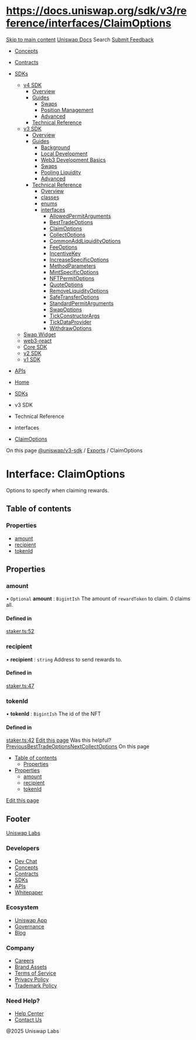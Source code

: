 # https://docs.uniswap.org/sdk/v3/reference/interfaces/ClaimOptions

[Skip to main content](https://docs.uniswap.org/sdk/v3/reference/interfaces/ClaimOptions#__docusaurus_skipToContent_fallback)
[Uniswap Docs](https://docs.uniswap.org/)
Search
[Submit Feedback](https://docs.google.com/forms/d/e/1FAIpQLSdjSkZam8KiatL9XACRVxCHjDJjaPGbls77PCXDKFn4JwykXg/viewform)
  * [Concepts](https://docs.uniswap.org/concepts/overview)
  * [Contracts](https://docs.uniswap.org/contracts/v4/overview)
  * [SDKs](https://docs.uniswap.org/sdk/v4/overview)
    * [v4 SDK](https://docs.uniswap.org/sdk/v4/overview)
      * [Overview](https://docs.uniswap.org/sdk/v4/overview)
      * [Guides](https://docs.uniswap.org/sdk/v4/guides/swaps/quoting)
        * [Swaps](https://docs.uniswap.org/sdk/v4/guides/swaps/quoting)
        * [Position Management](https://docs.uniswap.org/sdk/v4/guides/liquidity/position-minting)
        * [Advanced](https://docs.uniswap.org/sdk/v4/guides/advanced/pool-data)
      * [Technical Reference](https://docs.uniswap.org/sdk/v4/reference/overview)
    * [v3 SDK](https://docs.uniswap.org/sdk/v3/overview)
      * [Overview](https://docs.uniswap.org/sdk/v3/overview)
      * [Guides](https://docs.uniswap.org/sdk/v3/guides/background)
        * [Background](https://docs.uniswap.org/sdk/v3/guides/background)
        * [Local Development](https://docs.uniswap.org/sdk/v3/guides/local-development)
        * [Web3 Development Basics](https://docs.uniswap.org/sdk/v3/guides/web3-development-basics)
        * [Swaps](https://docs.uniswap.org/sdk/v3/guides/swaps/quoting)
        * [Pooling Liquidity](https://docs.uniswap.org/sdk/v3/guides/liquidity/position-data)
        * [Advanced](https://docs.uniswap.org/sdk/v3/guides/advanced/introduction)
      * [Technical Reference](https://docs.uniswap.org/sdk/v3/reference/overview)
        * [Overview](https://docs.uniswap.org/sdk/v3/reference/overview)
        * [classes](https://docs.uniswap.org/sdk/v3/reference/classes/FullMath)
        * [enums](https://docs.uniswap.org/sdk/v3/reference/enums/FeeAmount)
        * [interfaces](https://docs.uniswap.org/sdk/v3/reference/interfaces/AllowedPermitArguments)
          * [AllowedPermitArguments](https://docs.uniswap.org/sdk/v3/reference/interfaces/AllowedPermitArguments)
          * [BestTradeOptions](https://docs.uniswap.org/sdk/v3/reference/interfaces/BestTradeOptions)
          * [ClaimOptions](https://docs.uniswap.org/sdk/v3/reference/interfaces/ClaimOptions)
          * [CollectOptions](https://docs.uniswap.org/sdk/v3/reference/interfaces/CollectOptions)
          * [CommonAddLiquidityOptions](https://docs.uniswap.org/sdk/v3/reference/interfaces/CommonAddLiquidityOptions)
          * [FeeOptions](https://docs.uniswap.org/sdk/v3/reference/interfaces/FeeOptions)
          * [IncentiveKey](https://docs.uniswap.org/sdk/v3/reference/interfaces/IncentiveKey)
          * [IncreaseSpecificOptions](https://docs.uniswap.org/sdk/v3/reference/interfaces/IncreaseSpecificOptions)
          * [MethodParameters](https://docs.uniswap.org/sdk/v3/reference/interfaces/MethodParameters)
          * [MintSpecificOptions](https://docs.uniswap.org/sdk/v3/reference/interfaces/MintSpecificOptions)
          * [NFTPermitOptions](https://docs.uniswap.org/sdk/v3/reference/interfaces/NFTPermitOptions)
          * [QuoteOptions](https://docs.uniswap.org/sdk/v3/reference/interfaces/QuoteOptions)
          * [RemoveLiquidityOptions](https://docs.uniswap.org/sdk/v3/reference/interfaces/RemoveLiquidityOptions)
          * [SafeTransferOptions](https://docs.uniswap.org/sdk/v3/reference/interfaces/SafeTransferOptions)
          * [StandardPermitArguments](https://docs.uniswap.org/sdk/v3/reference/interfaces/StandardPermitArguments)
          * [SwapOptions](https://docs.uniswap.org/sdk/v3/reference/interfaces/SwapOptions)
          * [TickConstructorArgs](https://docs.uniswap.org/sdk/v3/reference/interfaces/TickConstructorArgs)
          * [TickDataProvider](https://docs.uniswap.org/sdk/v3/reference/interfaces/TickDataProvider)
          * [WithdrawOptions](https://docs.uniswap.org/sdk/v3/reference/interfaces/WithdrawOptions)
    * [Swap Widget](https://docs.uniswap.org/sdk/swap-widget/overview)
    * [web3-react](https://docs.uniswap.org/sdk/web3-react/overview)
    * [Core SDK](https://docs.uniswap.org/sdk/core/overview)
    * [v2 SDK](https://docs.uniswap.org/sdk/v2/overview)
    * [v1 SDK](https://docs.uniswap.org/sdk/v1/overview)
  * [APIs](https://docs.uniswap.org/api/subgraph/overview)


  * [Home](https://docs.uniswap.org/)
  * [SDKs](https://docs.uniswap.org/sdk/v4/overview)
  * v3 SDK
  * Technical Reference
  * interfaces
  * [ClaimOptions](https://docs.uniswap.org/sdk/v3/reference/interfaces/ClaimOptions)


On this page
[@uniswap/v3-sdk](https://docs.uniswap.org/sdk/v3/reference/README.md) / [Exports](https://docs.uniswap.org/sdk/v3/reference/modules.md) / ClaimOptions
# Interface: ClaimOptions
Options to specify when claiming rewards.
## Table of contents[​](https://docs.uniswap.org/sdk/v3/reference/interfaces/ClaimOptions#table-of-contents "Direct link to Table of contents")
### Properties[​](https://docs.uniswap.org/sdk/v3/reference/interfaces/ClaimOptions#properties "Direct link to Properties")
  * [amount](https://docs.uniswap.org/sdk/v3/reference/interfaces/ClaimOptions#amount)
  * [recipient](https://docs.uniswap.org/sdk/v3/reference/interfaces/ClaimOptions#recipient)
  * [tokenId](https://docs.uniswap.org/sdk/v3/reference/interfaces/ClaimOptions#tokenid)


## Properties[​](https://docs.uniswap.org/sdk/v3/reference/interfaces/ClaimOptions#properties-1 "Direct link to Properties")
### amount[​](https://docs.uniswap.org/sdk/v3/reference/interfaces/ClaimOptions#amount "Direct link to amount")
• `Optional` **amount** : `BigintIsh`
The amount of `rewardToken` to claim. 0 claims all.
#### Defined in[​](https://docs.uniswap.org/sdk/v3/reference/interfaces/ClaimOptions#defined-in "Direct link to Defined in")
[staker.ts:52](https://github.com/Uniswap/v3-sdk/blob/08a7c05/src/staker.ts#L52)
### recipient[​](https://docs.uniswap.org/sdk/v3/reference/interfaces/ClaimOptions#recipient "Direct link to recipient")
• **recipient** : `string`
Address to send rewards to.
#### Defined in[​](https://docs.uniswap.org/sdk/v3/reference/interfaces/ClaimOptions#defined-in-1 "Direct link to Defined in")
[staker.ts:47](https://github.com/Uniswap/v3-sdk/blob/08a7c05/src/staker.ts#L47)
### tokenId[​](https://docs.uniswap.org/sdk/v3/reference/interfaces/ClaimOptions#tokenid "Direct link to tokenId")
• **tokenId** : `BigintIsh`
The id of the NFT
#### Defined in[​](https://docs.uniswap.org/sdk/v3/reference/interfaces/ClaimOptions#defined-in-2 "Direct link to Defined in")
[staker.ts:42](https://github.com/Uniswap/v3-sdk/blob/08a7c05/src/staker.ts#L42)
[Edit this page](https://github.com/uniswap/uniswap-docs/tree/main/docs/sdk/v3/reference/interfaces/ClaimOptions.md)
Was this helpful?
[PreviousBestTradeOptions](https://docs.uniswap.org/sdk/v3/reference/interfaces/BestTradeOptions)[NextCollectOptions](https://docs.uniswap.org/sdk/v3/reference/interfaces/CollectOptions)
On this page
  * [Table of contents](https://docs.uniswap.org/sdk/v3/reference/interfaces/ClaimOptions#table-of-contents)
    * [Properties](https://docs.uniswap.org/sdk/v3/reference/interfaces/ClaimOptions#properties)
  * [Properties](https://docs.uniswap.org/sdk/v3/reference/interfaces/ClaimOptions#properties-1)
    * [amount](https://docs.uniswap.org/sdk/v3/reference/interfaces/ClaimOptions#amount)
    * [recipient](https://docs.uniswap.org/sdk/v3/reference/interfaces/ClaimOptions#recipient)
    * [tokenId](https://docs.uniswap.org/sdk/v3/reference/interfaces/ClaimOptions#tokenid)


[Edit this page](https://github.com/uniswap/uniswap-docs/tree/main/docs/sdk/v3/reference/interfaces/ClaimOptions.md)
## Footer
[Uniswap Labs](https://docs.uniswap.org/)
### Developers
  * [Dev Chat](https://discord.com/invite/uniswap)
  * [Concepts](https://docs.uniswap.org/concepts/overview)
  * [Contracts](https://docs.uniswap.org/contracts/v4/overview)
  * [SDKs](https://docs.uniswap.org/sdk/v4/overview)
  * [APIs](https://docs.uniswap.org/api/subgraph/overview)
  * [Whitepaper](https://app.uniswap.org/whitepaper-v4.pdf)


### Ecosystem
  * [Uniswap App](https://app.uniswap.org/)
  * [Governance](https://www.uniswapfoundation.org/governance)
  * [Blog](https://blog.uniswap.org/)


### Company
  * [Careers](https://boards.greenhouse.io/uniswaplabs)
  * [Brand Assets](https://github.com/Uniswap/brand-assets/raw/main/Uniswap%20Brand%20Assets.zip)
  * [Terms of Service](https://support.uniswap.org/hc/en-us/articles/30935100859661-Uniswap-Labs-Terms-of-Service)
  * [Privacy Policy](https://support.uniswap.org/hc/en-us/articles/30934457771405-Uniswap-Labs-Privacy-Policy)
  * [Trademark Policy](https://support.uniswap.org/hc/en-us/articles/30934762216973-Uniswap-Labs-Trademark-Guidelines)


### Need Help?
  * [Help Center](https://support.uniswap.org/)
  * [Contact Us](https://support.uniswap.org/hc/en-us/requests/new)


@2025 Uniswap Labs
[](https://github.com/uniswap/uniswap-docs)[](https://twitter.com/Uniswap)[](https://discord.com/invite/uniswap)
